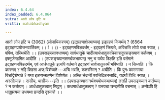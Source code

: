 ```yaml
---
index: 6.4.64
index_padded: 6.4.064
sutra: आतो लोप इटि च
vritti: mahabhashyam

---
```

 आतो लोप इटि च (3062) (लोपाधिकरणम्) (इट्ग्रहणाक्षेपभाष्यम्) इड्ग्रहणं किमर्थम् ? (6564 इट्ग्रहणप्रयोजनवार्तिकम् ।। 1 ।।) - इट्ग्रहणमक्ङिदर्थम् - इट्ग्रहणं क्रियते, अक्ङिति लोपो यथा स्यात् । पपिथ, तस्थिथेति ।। (उपसङ्ख्यानभाष्यम्) सार्वधातुके चादीत्यार्धधातुकाधिकारादुपसङ्ख्यानं कर्तव्यम् । इषमूर्जमहमित आदीति ।। (उपसङ्ख्यानसमर्थकभाष्यम्) ननु च यथैव क्ङिति इति वर्तमाने इट्ग्रहणमक्ङिदर्थम्, एवं आर्धधातुके इत्यपि वर्तमाने इट्ग्रहणं सार्वधातुकार्थं भविष्यति । न सिध्यति । किं कारणम् ? नहि क्ङिता अज् विशेष्यते---अचि भवति, कतरस्मिन् ? अचीति । किं पुनः कारणमचा क्ङिद्विशेष्यते ? यथा इडप्यज्ग्रहणेन विशेष्येत । अस्ति चेदानीं क्वचिदिडनजादिः, यदर्थो विधिः स्यात् । अस्तीत्याह । दासीय, धासीय---इति ।। (उपसङ्ख्यानानर्थक्यबोधकभाष्यम्) तत्तर्हि उपसङ्ख्यानं कर्तव्यम् ? न कर्तव्यम् । आर्धधातुकत्वात् सिद्धम् । कथमार्धधातुकत्वम् ? उभयथा छन्दसीति वचनात् । अन्येऽपि हि धातुप्रत्यया उभयथा छन्दसि दृश्यन्ते ।। 